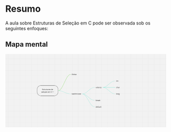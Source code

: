 # Resumo

A aula sobre Estruturas de Seleção em C pode ser observada sob os seguintes enfoques:

## Mapa mental

![Mapa mental da aula](../../../../../images/programacao_estruturada/pestruturada21.png)